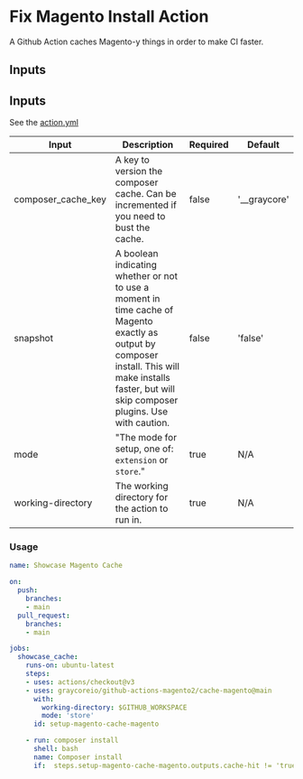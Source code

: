 # Fix Magento Install Action

A Github Action caches Magento-y things in order to make CI faster. 

## Inputs

## Inputs

See the [action.yml](./action.yml)

| Input              | Description                                                                                                                                                                                           | Required | Default      |
| ------------------ | ----------------------------------------------------------------------------------------------------------------------------------------------------------------------------------------------------- | -------- | ------------ |
| composer_cache_key | A key to version the composer cache. Can be incremented if you need to bust the cache.                                                                                                                | false    | '__graycore' |
| snapshot           | A boolean indicating whether or not to use a moment in time cache of Magento exactly as output by composer install. This will make installs faster, but will skip composer plugins. Use with caution. | false    | 'false'      |
| mode               | "The mode for setup, one of: `extension` or `store`."                                                                                                                                                 | true     | N/A          |
| working-directory  | The working directory for the action to run in.                                                                                                                                                       | true     | N/A          |

### Usage

```yml
name: Showcase Magento Cache

on:
  push:
    branches:
    - main
  pull_request:
    branches:
    - main

jobs:
  showcase_cache:
    runs-on: ubuntu-latest
    steps:
    - uses: actions/checkout@v3
    - uses: graycoreio/github-actions-magento2/cache-magento@main
      with:
        working-directory: $GITHUB_WORKSPACE 
        mode: 'store'
      id: setup-magento-cache-magento

    - run: composer install
      shell: bash
      name: Composer install
      if:  steps.setup-magento-cache-magento.outputs.cache-hit != 'true'

```